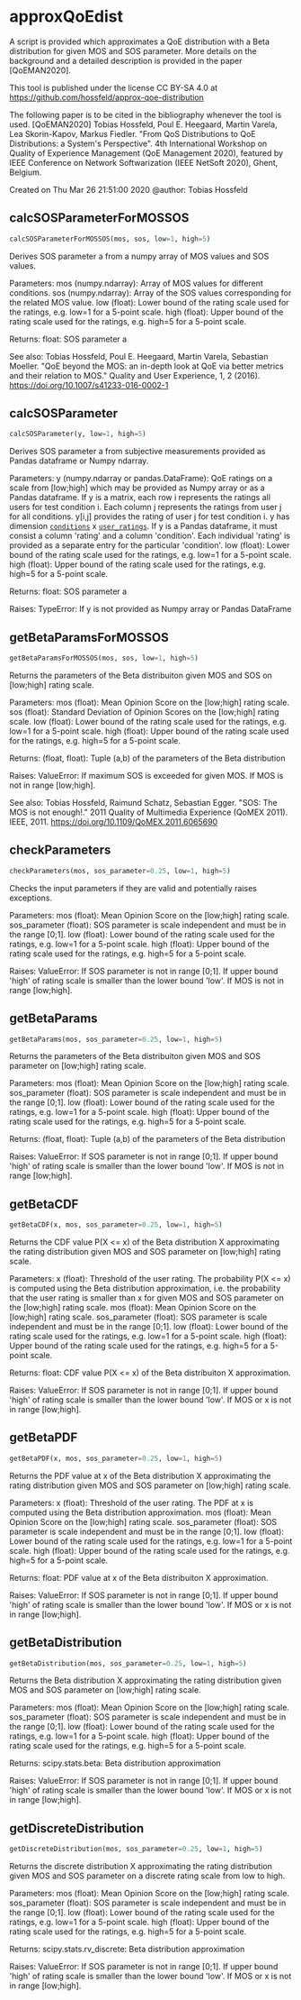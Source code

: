 
# approxQoEdist

A script is provided which approximates a QoE distribution with a
Beta distribution for given MOS and SOS parameter. More details on the
background and a detailed description is provided in the paper [QoEMAN2020].

This tool is published under the license CC BY-SA 4.0 at
https://github.com/hossfeld/approx-qoe-distribution

The following paper is to be cited in the bibliography whenever the tool is used.
[QoEMAN2020]
    Tobias Hossfeld, Poul E. Heegaard, Martin Varela, Lea Skorin-Kapov, Markus Fiedler.
    "From QoS Distributions to QoE Distributions: a System's Perspective".
    4th International Workshop on Quality of Experience Management (QoE Management 2020),
    featured by IEEE Conference on Network Softwarization (IEEE NetSoft 2020), Ghent, Belgium.

Created on Thu Mar 26 21:51:00 2020
@author: Tobias Hossfeld


## calcSOSParameterForMOSSOS
```python
calcSOSParameterForMOSSOS(mos, sos, low=1, high=5)
```

Derives SOS parameter a from a numpy array of MOS values and SOS values.

Parameters:
    mos (numpy.ndarray): Array of MOS values for different conditions.
    sos (numpy.ndarray): Array of the SOS values corresponding for the related MOS value.
    low (float): Lower bound of the rating scale used for the ratings, e.g. low=1 for a 5-point scale.
    high (float): Upper bound of the rating scale used for the ratings, e.g. high=5 for a 5-point scale.

Returns:
    float: SOS parameter a

See also:
    Tobias Hossfeld, Poul E. Heegaard, Martin Varela, Sebastian Moeller.
    "QoE beyond the MOS: an in-depth look at QoE via better metrics and their relation to MOS."
    Quality and User Experience, 1, 2 (2016).
    https://doi.org/10.1007/s41233-016-0002-1


## calcSOSParameter
```python
calcSOSParameter(y, low=1, high=5)
```

Derives SOS parameter a from subjective measurements provided as Pandas dataframe or Numpy ndarray.

Parameters:
    y (numpy.ndarray or pandas.DataFrame): QoE ratings on a scale from [low;high]
        which may be provided as Numpy array or as a Pandas dataframe. If y is a matrix,
        each row i represents the ratings all users for test condition i. Each column j
        represents the ratings from user j for all conditions. y[i,j] provides the
        rating of user j for test condition i. y has dimension [`conditions`](#conditions) x [`user_ratings`](#user_ratings).
        If y is a Pandas dataframe, it must consist a column 'rating' and a column 'condition'.
        Each individual 'rating' is provided as a separate entry for the particular 'condition'.
    low (float): Lower bound of the rating scale used for the ratings, e.g. low=1 for a 5-point scale.
    high (float): Upper bound of the rating scale used for the ratings, e.g. high=5 for a 5-point scale.

Returns:
    float: SOS parameter a

Raises:
    TypeError: If y is not provided as Numpy array or Pandas DataFrame


## getBetaParamsForMOSSOS
```python
getBetaParamsForMOSSOS(mos, sos, low=1, high=5)
```

Returns the parameters of the Beta distribuiton given MOS and SOS on [low;high] rating scale.

Parameters:
    mos (float): Mean Opinion Score on the [low;high] rating scale.
    sos (float): Standard Deviation of Opinion Scores on the [low;high] rating scale.
    low (float): Lower bound of the rating scale used for the ratings, e.g. low=1 for a 5-point scale.
    high (float): Upper bound of the rating scale used for the ratings, e.g. high=5 for a 5-point scale.

Returns:
    (float, float): Tuple (a,b) of the parameters of the Beta distribution

Raises:
    ValueError: If maximum SOS is exceeded for given MOS. If MOS is not in range [low;high].

See also:
    Tobias Hossfeld, Raimund Schatz, Sebastian Egger. "SOS: The MOS is not enough!."
    2011 Quality of Multimedia Experience (QoMEX 2011). IEEE, 2011.
    https://doi.org/10.1109/QoMEX.2011.6065690


## checkParameters
```python
checkParameters(mos, sos_parameter=0.25, low=1, high=5)
```

Checks the input parameters if they are valid and potentially raises exceptions.

Parameters:
    mos (float): Mean Opinion Score on the [low;high] rating scale.
    sos_parameter (float): SOS parameter is scale independent and must be in the range [0;1].
    low (float): Lower bound of the rating scale used for the ratings, e.g. low=1 for a 5-point scale.
    high (float): Upper bound of the rating scale used for the ratings, e.g. high=5 for a 5-point scale.

Raises:
    ValueError: If SOS parameter is not in range [0;1]. If upper bound 'high' of rating scale is
    smaller than the lower bound 'low'. If MOS is not in range [low;high].


## getBetaParams
```python
getBetaParams(mos, sos_parameter=0.25, low=1, high=5)
```

Returns the parameters of the Beta distribuiton given MOS and SOS parameter on [low;high] rating scale.

Parameters:
    mos (float): Mean Opinion Score on the [low;high] rating scale.
    sos_parameter (float): SOS parameter is scale independent and must be in the range [0;1].
    low (float): Lower bound of the rating scale used for the ratings, e.g. low=1 for a 5-point scale.
    high (float): Upper bound of the rating scale used for the ratings, e.g. high=5 for a 5-point scale.

Returns:
    (float, float): Tuple (a,b) of the parameters of the Beta distribution

Raises:
    ValueError: If SOS parameter is not in range [0;1]. If upper bound 'high' of rating scale is
    smaller than the lower bound 'low'. If MOS is not in range [low;high].


## getBetaCDF
```python
getBetaCDF(x, mos, sos_parameter=0.25, low=1, high=5)
```

Returns the CDF value P(X <= x) of the Beta distribution X approximating the rating distribution
given MOS and SOS parameter on [low;high] rating scale.

Parameters:
    x (float): Threshold of the user rating. The probability P(X <= x) is computed using the
        Beta distribution approximation, i.e. the probability that the user rating is smaller than x
        for given MOS and SOS parameter on the [low;high] rating scale.
    mos (float): Mean Opinion Score on the [low;high] rating scale.
    sos_parameter (float): SOS parameter is scale independent and must be in the range [0;1].
    low (float): Lower bound of the rating scale used for the ratings, e.g. low=1 for a 5-point scale.
    high (float): Upper bound of the rating scale used for the ratings, e.g. high=5 for a 5-point scale.

Returns:
    float: CDF value P(X <= x) of the Beta distribuiton X approximation.

Raises:
    ValueError: If SOS parameter is not in range [0;1]. If upper bound 'high' of rating scale is
    smaller than the lower bound 'low'. If MOS or x is not in range [low;high].


## getBetaPDF
```python
getBetaPDF(x, mos, sos_parameter=0.25, low=1, high=5)
```

Returns the PDF value at x of the Beta distribution X approximating the rating distribution
given MOS and SOS parameter on [low;high] rating scale.

Parameters:
    x (float): Threshold of the user rating. The PDF at x is computed using the
        Beta distribution approximation.
    mos (float): Mean Opinion Score on the [low;high] rating scale.
    sos_parameter (float): SOS parameter is scale independent and must be in the range [0;1].
    low (float): Lower bound of the rating scale used for the ratings, e.g. low=1 for a 5-point scale.
    high (float): Upper bound of the rating scale used for the ratings, e.g. high=5 for a 5-point scale.

Returns:
    float: PDF value at x of the Beta distribuiton X approximation.

Raises:
    ValueError: If SOS parameter is not in range [0;1]. If upper bound 'high' of rating scale is
    smaller than the lower bound 'low'. If MOS or x is not in range [low;high].


## getBetaDistribution
```python
getBetaDistribution(mos, sos_parameter=0.25, low=1, high=5)
```

Returns the Beta distribution X approximating the rating distribution
given MOS and SOS parameter on [low;high] rating scale.

Parameters:
    mos (float): Mean Opinion Score on the [low;high] rating scale.
    sos_parameter (float): SOS parameter is scale independent and must be in the range [0;1].
    low (float): Lower bound of the rating scale used for the ratings, e.g. low=1 for a 5-point scale.
    high (float): Upper bound of the rating scale used for the ratings, e.g. high=5 for a 5-point scale.

Returns:
    scipy.stats.beta: Beta distribution approximation

Raises:
    ValueError: If SOS parameter is not in range [0;1]. If upper bound 'high' of rating scale is
    smaller than the lower bound 'low'. If MOS or x is not in range [low;high].


## getDiscreteDistribution
```python
getDiscreteDistribution(mos, sos_parameter=0.25, low=1, high=5)
```

Returns the discrete distribution X approximating the rating distribution
given MOS and SOS parameter on a discrete rating scale from low to high.

Parameters:
    mos (float): Mean Opinion Score on the [low;high] rating scale.
    sos_parameter (float): SOS parameter is scale independent and must be in the range [0;1].
    low (float): Lower bound of the rating scale used for the ratings, e.g. low=1 for a 5-point scale.
    high (float): Upper bound of the rating scale used for the ratings, e.g. high=5 for a 5-point scale.

Returns:
    scipy.stats.rv_discrete: Beta distribution approximation

Raises:
    ValueError: If SOS parameter is not in range [0;1]. If upper bound 'high' of rating scale is
    smaller than the lower bound 'low'. If MOS or x is not in range [low;high].

